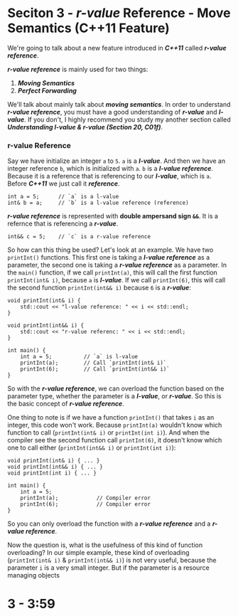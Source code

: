 # Seciton 3 - *r-value* Reference - Move Semantics (C++11 Feature)
We're going to talk about a new feature introduced in ***C++11*** called ***r-value reference***.

***r-value reference*** is mainly used for two things:
1. ***Moving Semantics***
2. ***Perfect Forwarding***

We'll talk about mainly talk about ***moving semantics***. In order to understand ***r-value reference***, you must have a good understanding of ***r-value*** and ***l-value***. If you don't, I highly recommend you study my another section called ***Understanding l-value & r-value (Section 20, C01f)***.

### r-value Reference
Say we have initialize an integer `a` to `5`. `a` is a ***l-value***. And then we have an integer reference `b`, which is initialized with `a`. `b` is a ***l-value reference***. Because it is a reference that is referencing to our ***l-value***, which is `a`. Before ***C++11*** we just call it ***reference***.
```
int a = 5;      // `a` is a l-value
int& b = a;     // `b` is a l-value reference (reference)
```
***r-value reference*** is represented with **double ampersand sign `&&`**. It is a refernce that is referencing a ***r-value***.
```
int&& c = 5;    // `c` is a r-value reference
```

So how can this thing be used? Let's look at an example. We have two `printInt()` functions. This first one is taking a ***l-value reference*** as a parameter, the second one is taking a ***r-value reference*** as a parameter. In the `main()` function, if we call `printInt(a)`, this will call the first function `printInt(int& i)`, because `a` is ***l-value***. If we call `printInt(6)`, this will call the second function `printInt(int&& i)` because `6` is a ***r-value***:
```
void printInt(int& i) {
    std::cout << "l-value reference: " << i << std::endl;
}

void printInt(int&& i) {
    std::cout << "r-value referenc: " << i << std::endl;
}

int main() {
    int a = 5;          // `a` is l-value
    printInt(a);        // Call `printInt(int& i)`
    printInt(6);        // Call `printInt(int&& i)`
}
```
So with the ***r-value reference***, we can overload the function based on the parameter type, whether the parameter is a ***l-value***, or ***r-value***. So this is the basic concept of ***r-value reference***.

One thing to note is if we have a function `printInt()` that takes `i` as an integer, this code won't work. Because `printInt(a)` wouldn't know which function to call (`printInt(int& i)` or `printInt(int i)`). And when the compiler see the second function call `printInt(6)`, it doesn't know which one to call either (`printInt(int&& i)` or `printInt(int i)`):
```
void printInt(int& i) { ... }
void printInt(int&& i) { ... }
void printInt(int i) { ... }

int main() {
    int a = 5;
    printInt(a);            // Compiler error
    printInt(6);            // Compiler error
}
```
So you can only overload the function with a ***r-value reference*** and a ***r-value reference***.

Now the question is, what is the usefulness of this kind of function overloading? In our simple example, these kind of overloading (`printInt(int& i)` & `printInt(int&& i)`) is not very useful, because the parameter `i` is a very small integer. But if the parameter is a resource managing objects

# 3 - 3:59
